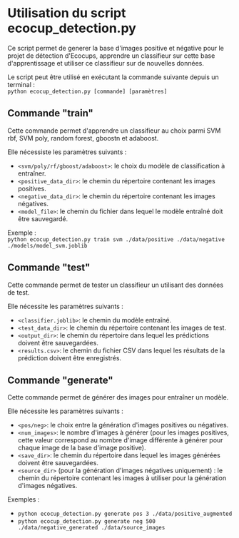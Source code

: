 # Utilisation du script ecocup_detection.py

Ce script permet de generer la base d'images positive et négative pour le projet de détection d'Ecocups, apprendre un classifieur sur cette base d'apprentissage et utiliser ce classifieur sur de nouvelles données.  

Le script peut être utilisé en exécutant la commande suivante depuis un terminal :  
`python ecocup_detection.py [commande] [paramètres]`

## Commande "train"

Cette commande permet d'apprendre un classifieur au choix parmi SVM rbf, SVM poly, random forest, gboostn et adaboost.  

Elle nécessiste les paramètres suivants :
- `<svm/poly/rf/gboost/adaboost>`: le choix du modèle de classification à entraîner.
- `<positive_data_dir>`: le chemin du répertoire contenant les images positives.
- `<negative_data_dir>`: le chemin du répertoire contenant les images négatives.
- `<model_file>`: le chemin du fichier dans lequel le modèle entraîné doit être sauvegardé.

Exemple :  
`python ecocup_detection.py train svm ./data/positive ./data/negative ./models/model_svm.joblib`

## Commande "test"

Cette commande permet de tester un classifieur un utilisant des données de test.  

Elle nécessite les paramètres suivants :  
- `<classifier.joblib>`: le chemin du modèle entraîné.
- `<test_data_dir>`: le chemin du répertoire contenant les images de test.
- `<output_dir>`: le chemin du répertoire dans lequel les prédictions doivent être sauvegardées.
- `<results.csv>`: le chemin du fichier CSV dans lequel les résultats de la prédiction doivent être enregistrés.

## Commande "generate"

Cette commande permet de générer des images pour entraîner un modèle.  

Elle nécessite les paramètres suivants :  
- `<pos/neg>`: le choix entre la génération d'images positives ou négatives.
- `<num_images>`: le nombre d'images à générer (pour les images positives, cette valeur correspond au nombre d'image différente à générer pour chaque image de la base d'image positive).
-    `<save_dir>`: le chemin du répertoire dans lequel les images générées doivent être sauvegardées.
-    `<source_dir>` (pour la génération d'images négatives uniquement) : le chemin du répertoire contenant les images à utiliser pour la génération d'images négatives.

Exemples :  
- `python ecocup_detection.py generate pos 3 ./data/positive_augmented`
- `python ecocup_detection.py generate neg 500 ./data/negative_generated ./data/source_images`



